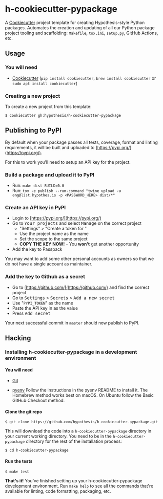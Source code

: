 # h-cookiecutter-pypackage

A [Cookiecutter](https://cookiecutter.readthedocs.io/) project template for
creating Hypothesis-style Python packages. Automates the creation and updating
of all our Python package project tooling and scaffolding: `Makefile`,
`tox.ini`, `setup.py`, GitHub Actions, etc.

Usage
-----

### You will need

* [Cookiecutter](https://cookiecutter.readthedocs.io/)
  (`pip install cookiecutter`, `brew install cookiecutter` or `sudo apt install
  cookiecutter`)

### Creating a new project

To create a new project from this template:

```terminal
$ cookiecutter gh:hypothesis/h-cookiecutter-pypackage
```

Publishing to PyPI
------------------

By default when your package passes all tests, coverage, format and linting
requirements, it will be built and uploaded to [https://pypi.org/](https://pypi.org/).

For this to work you'll need to setup an API key for the project.

### Build a package and upload it to PyPI

* Run: `make dist BUILD=0.0`
* Run: `tox -e publish --run-command "twine upload -u eng@list.hypothes.is -p <PASSWORD_HERE> dist/*"`
  
### Create an API key in PyPI  

* Login to [https://pypi.org/](https://pypi.org/)
* Go to <kbd>Your projects</kbd> and select <kbd>Manage</kbd> on the correct project
  * "Settings" > "Create a token for <project-name-here>"
  * Use the project name as the name
  * Set the scope to the same project
  * __COPY THE KEY NOW!__ - You __won't__ get another opportunity
* Add the key to Passpack

You may want to add some other personal accounts as owners so that we do not
have a single account as maintainer.

### Add the key to Github as a secret

* Go to [https://github.com/](https://github.com/) and find the correct project
* Go to <kbd>Settings</kbd> > <kbd>Secrets</kbd> > <kbd>Add a new secret</kbd>
* Use "`PYPI_TOKEN`" as the name
* Paste the API key in as the value
* Press <kbd>Add secret</kbd>

Your next successful commit in `master` should now publish to PyPI. 

Hacking
-------

### Installing h-cookiecutter-pypackage in a development environment

#### You will need

* [Git](https://git-scm.com/)

* [pyenv](https://github.com/pyenv/pyenv)
  Follow the instructions in the pyenv README to install it.
  The Homebrew method works best on macOS.
  On Ubuntu follow the Basic GitHub Checkout method.

#### Clone the git repo

```terminal
$ git clone https://github.com/hypothesis/h-cookiecutter-pypackage.git
```

This will download the code into a `h-cookiecutter-pypackage` directory in your
current working directory. You need to be in the `h-cookiecutter-pypackage`
directory for the rest of the installation process:

```terminal
$ cd h-cookiecutter-pypackage
```

#### Run the tests

```terminal
$ make test
```

**That's it!** You’ve finished setting up your h-cookiecutter-pypackage
development environment. Run `make help` to see all the commands that're
available for linting, code formatting, packaging, etc.
